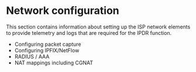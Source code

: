 # Network configuration

This section contains information about setting up the ISP network elements to provide telemetry and logs that are required for the IPDR function.


- Configuring packet capture
- Configuring IPFIX/NetFlow 
- RADIUS / AAA
- NAT mappings including CGNAT 


